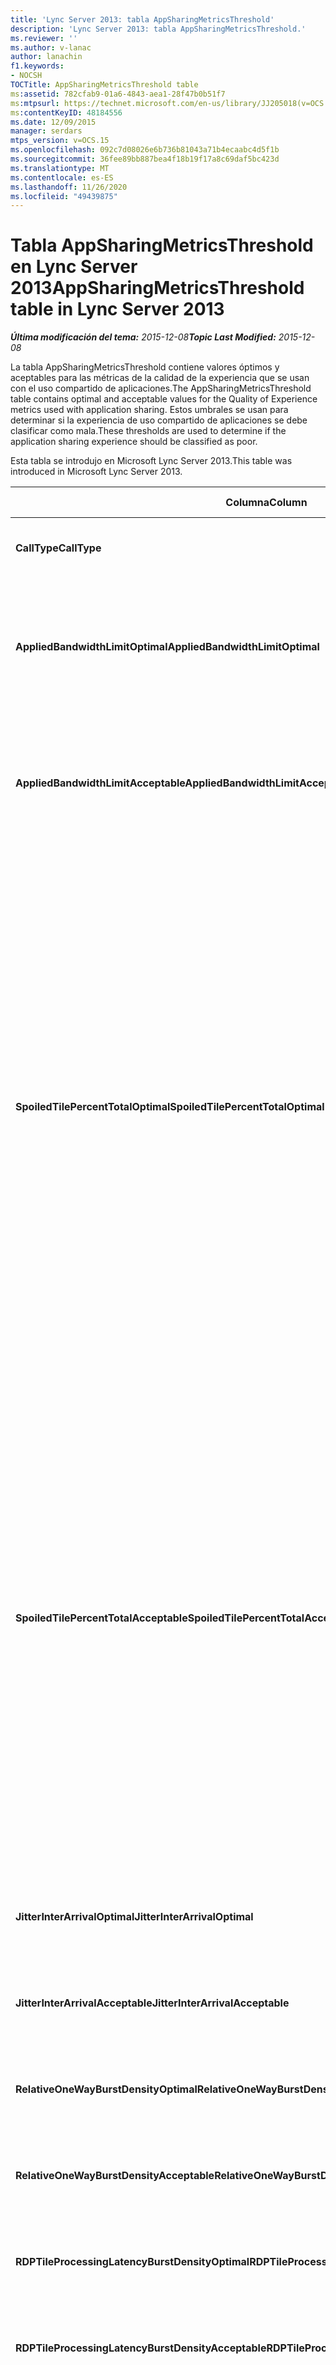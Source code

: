 ```yaml
---
title: 'Lync Server 2013: tabla AppSharingMetricsThreshold'
description: 'Lync Server 2013: tabla AppSharingMetricsThreshold.'
ms.reviewer: ''
ms.author: v-lanac
author: lanachin
f1.keywords:
- NOCSH
TOCTitle: AppSharingMetricsThreshold table
ms:assetid: 782cfab9-01a6-4843-aea1-28f47b0b51f7
ms:mtpsurl: https://technet.microsoft.com/en-us/library/JJ205018(v=OCS.15)
ms:contentKeyID: 48184556
ms.date: 12/09/2015
manager: serdars
mtps_version: v=OCS.15
ms.openlocfilehash: 092c7d08026e6b736b81043a71b4ecaabc4d5f1b
ms.sourcegitcommit: 36fee89bb887bea4f18b19f17a8c69daf5bc423d
ms.translationtype: MT
ms.contentlocale: es-ES
ms.lasthandoff: 11/26/2020
ms.locfileid: "49439875"
---
```

# <a name="appsharingmetricsthreshold-table-in-lync-server-2013"></a><span data-ttu-id="e040e-103">Tabla AppSharingMetricsThreshold en Lync Server 2013</span><span class="sxs-lookup"><span data-stu-id="e040e-103">AppSharingMetricsThreshold table in Lync Server 2013</span></span>

<div data-xmlns="http://www.w3.org/1999/xhtml">

<div class="topic" data-xmlns="http://www.w3.org/1999/xhtml" data-msxsl="urn:schemas-microsoft-com:xslt" data-cs="https://msdn.microsoft.com/">

<div data-asp="https://msdn2.microsoft.com/asp">



</div>

<div id="mainSection">

<div id="mainBody"><span data-ttu-id="e040e-104">

<span> </span></span><span class="sxs-lookup"><span data-stu-id="e040e-104">

<span> </span></span></span>

<span data-ttu-id="e040e-105">_**Última modificación del tema:** 2015-12-08_</span><span class="sxs-lookup"><span data-stu-id="e040e-105">_**Topic Last Modified:** 2015-12-08_</span></span>

<span data-ttu-id="e040e-106">La tabla AppSharingMetricsThreshold contiene valores óptimos y aceptables para las métricas de la calidad de la experiencia que se usan con el uso compartido de aplicaciones.</span><span class="sxs-lookup"><span data-stu-id="e040e-106">The AppSharingMetricsThreshold table contains optimal and acceptable values for the Quality of Experience metrics used with application sharing.</span></span> <span data-ttu-id="e040e-107">Estos umbrales se usan para determinar si la experiencia de uso compartido de aplicaciones se debe clasificar como mala.</span><span class="sxs-lookup"><span data-stu-id="e040e-107">These thresholds are used to determine if the application sharing experience should be classified as poor.</span></span>

<span data-ttu-id="e040e-108">Esta tabla se introdujo en Microsoft Lync Server 2013.</span><span class="sxs-lookup"><span data-stu-id="e040e-108">This table was introduced in Microsoft Lync Server 2013.</span></span>


<table>
<colgroup>
<col style="width: 25%" />
<col style="width: 25%" />
<col style="width: 25%" />
<col style="width: 25%" />
</colgroup>
<thead>
<tr class="header">
<th><span data-ttu-id="e040e-109"><strong>Columna</strong></span><span class="sxs-lookup"><span data-stu-id="e040e-109"><strong>Column</strong></span></span></th>
<th><span data-ttu-id="e040e-110"><strong>Tipo de datos</strong></span><span class="sxs-lookup"><span data-stu-id="e040e-110"><strong>Data Type</strong></span></span></th>
<th><span data-ttu-id="e040e-111"><strong>Clave o índice</strong></span><span class="sxs-lookup"><span data-stu-id="e040e-111"><strong>Key/Index</strong></span></span></th>
<th><span data-ttu-id="e040e-112"><strong>Detalles</strong></span><span class="sxs-lookup"><span data-stu-id="e040e-112"><strong>Details</strong></span></span></th>
</tr>
</thead>
<tbody>
<tr class="odd">
<td><p><span data-ttu-id="e040e-113"><strong>CallType</strong></span><span class="sxs-lookup"><span data-stu-id="e040e-113"><strong>CallType</strong></span></span></p></td>
<td><p><span data-ttu-id="e040e-114">int</span><span class="sxs-lookup"><span data-stu-id="e040e-114">int</span></span></p></td>
<td><p><span data-ttu-id="e040e-115">Primary</span><span class="sxs-lookup"><span data-stu-id="e040e-115">Primary</span></span></p></td>
<td><p><span data-ttu-id="e040e-116">Tipo de llamada que se realizó.</span><span class="sxs-lookup"><span data-stu-id="e040e-116">Type of call that was placed.</span></span></p></td>
</tr>
<tr class="even">
<td><p><span data-ttu-id="e040e-117"><strong>AppliedBandwidthLimitOptimal</strong></span><span class="sxs-lookup"><span data-stu-id="e040e-117"><strong>AppliedBandwidthLimitOptimal</strong></span></span></p></td>
<td><p><span data-ttu-id="e040e-118">int</span><span class="sxs-lookup"><span data-stu-id="e040e-118">int</span></span></p></td>
<td></td>
<td><p><span data-ttu-id="e040e-119">Límite de ancho de banda óptimo para compartir aplicaciones.</span><span class="sxs-lookup"><span data-stu-id="e040e-119">Optimal bandwidth limitation for application sharing.</span></span> <span data-ttu-id="e040e-120">El valor predeterminado es 1 millón.</span><span class="sxs-lookup"><span data-stu-id="e040e-120">The default value is 1000000.</span></span></p></td>
</tr>
<tr class="odd">
<td><p><span data-ttu-id="e040e-121"><strong>AppliedBandwidthLimitAcceptable</strong></span><span class="sxs-lookup"><span data-stu-id="e040e-121"><strong>AppliedBandwidthLimitAcceptable</strong></span></span></p></td>
<td><p><span data-ttu-id="e040e-122">int</span><span class="sxs-lookup"><span data-stu-id="e040e-122">int</span></span></p></td>
<td></td>
<td><p><span data-ttu-id="e040e-123">Limitación de ancho de banda aceptable para el uso compartido de aplicaciones.</span><span class="sxs-lookup"><span data-stu-id="e040e-123">Acceptable bandwidth limitation for application sharing.</span></span> <span data-ttu-id="e040e-124">El valor predeterminado es 500000.</span><span class="sxs-lookup"><span data-stu-id="e040e-124">The default value is 500000.</span></span></p></td>
</tr>
<tr class="even">
<td><p><span data-ttu-id="e040e-125"><strong>SpoiledTilePercentTotalOptimal</strong></span><span class="sxs-lookup"><span data-stu-id="e040e-125"><strong>SpoiledTilePercentTotalOptimal</strong></span></span></p></td>
<td><p><span data-ttu-id="e040e-126">decimal (4,5)</span><span class="sxs-lookup"><span data-stu-id="e040e-126">decimal(5,2)</span></span></p></td>
<td></td>
<td><p><span data-ttu-id="e040e-127">Tasa de porcentaje óptima para los mosaicos "estropeados" para clasificar la calidad de uso compartido de una aplicación.</span><span class="sxs-lookup"><span data-stu-id="e040e-127">Optimal percentage rate for “spoiled” tiles for classifying an Application Sharing quality.</span></span> <span data-ttu-id="e040e-128">Este valor es el porcentaje del contenido del que el que comparte no ha podido comunicarse con el visor.</span><span class="sxs-lookup"><span data-stu-id="e040e-128">This value is the percentage of the content from the sharer that did not reach the viewer.</span></span> <span data-ttu-id="e040e-129">El contenido puede ser descartado (o estropeado) cuando el compartidor descarta los mosaicos del origen de los gráficos o los mosaicos de ASMCU descarta los mosaicos del compartidor, respectivamente.</span><span class="sxs-lookup"><span data-stu-id="e040e-129">Content may be discarded (or spoiled) when the sharer discards tiles from the graphics source or the ASMCU tiles discards tiles from Sharer respectively.</span></span> <span data-ttu-id="e040e-130">El valor predeterminado es 11 por ciento.</span><span class="sxs-lookup"><span data-stu-id="e040e-130">The default value is 11 percent.</span></span></p></td>
</tr>
<tr class="odd">
<td><p><span data-ttu-id="e040e-131"><strong>SpoiledTilePercentTotalAcceptable</strong></span><span class="sxs-lookup"><span data-stu-id="e040e-131"><strong>SpoiledTilePercentTotalAcceptable</strong></span></span></p></td>
<td><p><span data-ttu-id="e040e-132">decimal (4,5)</span><span class="sxs-lookup"><span data-stu-id="e040e-132">decimal(5,2)</span></span></p></td>
<td></td>
<td><p><span data-ttu-id="e040e-133">tasa porcentual de cceptable para los cuadros "estropeados" para clasificar la calidad de uso compartido de una aplicación.</span><span class="sxs-lookup"><span data-stu-id="e040e-133">cceptable percentage rate for “spoiled” tiles for classifying an Application Sharing quality.</span></span> <span data-ttu-id="e040e-134">Este valor es el porcentaje del contenido del que el que comparte no ha podido comunicarse con el visor.</span><span class="sxs-lookup"><span data-stu-id="e040e-134">This value is the percentage of the content from the sharer that did not reach the viewer.</span></span> <span data-ttu-id="e040e-135">El contenido puede ser descartado (o estropeado) cuando el compartidor descarta los mosaicos del origen de los gráficos o los mosaicos de ASMCU descarta los mosaicos del compartidor, respectivamente.</span><span class="sxs-lookup"><span data-stu-id="e040e-135">Content may be discarded (or spoiled) when the sharer discards tiles from the graphics source or the ASMCU tiles discards tiles from Sharer respectively.</span></span> <span data-ttu-id="e040e-136">El valor predeterminado es 36 por ciento.</span><span class="sxs-lookup"><span data-stu-id="e040e-136">The default value is 36 percent.</span></span></p></td>
</tr>
<tr class="even">
<td><p><span data-ttu-id="e040e-137"><strong>JitterInterArrivalOptimal</strong></span><span class="sxs-lookup"><span data-stu-id="e040e-137"><strong>JitterInterArrivalOptimal</strong></span></span></p></td>
<td><p><span data-ttu-id="e040e-138">int</span><span class="sxs-lookup"><span data-stu-id="e040e-138">int</span></span></p></td>
<td></td>
<td><p><span data-ttu-id="e040e-139">Esta columna no se usa en Microsoft Lync Server 2013.</span><span class="sxs-lookup"><span data-stu-id="e040e-139">This column is not used in Microsoft Lync Server 2013.</span></span></p></td>
</tr>
<tr class="odd">
<td><p><span data-ttu-id="e040e-140"><strong>JitterInterArrivalAcceptable</strong></span><span class="sxs-lookup"><span data-stu-id="e040e-140"><strong>JitterInterArrivalAcceptable</strong></span></span></p></td>
<td><p><span data-ttu-id="e040e-141">int</span><span class="sxs-lookup"><span data-stu-id="e040e-141">int</span></span></p></td>
<td></td>
<td><p><span data-ttu-id="e040e-142">Esta columna no se usa en Microsoft Lync Server 2013.</span><span class="sxs-lookup"><span data-stu-id="e040e-142">This column is not used in Microsoft Lync Server 2013.</span></span></p></td>
</tr>
<tr class="even">
<td><p><span data-ttu-id="e040e-143"><strong>RelativeOneWayBurstDensityOptimal</strong></span><span class="sxs-lookup"><span data-stu-id="e040e-143"><strong>RelativeOneWayBurstDensityOptimal</strong></span></span></p></td>
<td><p><span data-ttu-id="e040e-144">float</span><span class="sxs-lookup"><span data-stu-id="e040e-144">float</span></span></p></td>
<td></td>
<td><p><span data-ttu-id="e040e-145">Esta columna no se usa en Microsoft Lync Server 2013.</span><span class="sxs-lookup"><span data-stu-id="e040e-145">This column is not used in Microsoft Lync Server 2013.</span></span></p></td>
</tr>
<tr class="odd">
<td><p><span data-ttu-id="e040e-146"><strong>RelativeOneWayBurstDensityAcceptable</strong></span><span class="sxs-lookup"><span data-stu-id="e040e-146"><strong>RelativeOneWayBurstDensityAcceptable</strong></span></span></p></td>
<td><p><span data-ttu-id="e040e-147">float</span><span class="sxs-lookup"><span data-stu-id="e040e-147">float</span></span></p></td>
<td></td>
<td><p><span data-ttu-id="e040e-148">Esta columna no se usa en Microsoft Lync Server 2013.</span><span class="sxs-lookup"><span data-stu-id="e040e-148">This column is not used in Microsoft Lync Server 2013.</span></span></p></td>
</tr>
<tr class="even">
<td><p><span data-ttu-id="e040e-149"><strong>RDPTileProcessingLatencyBurstDensityOptimal</strong></span><span class="sxs-lookup"><span data-stu-id="e040e-149"><strong>RDPTileProcessingLatencyBurstDensityOptimal</strong></span></span></p></td>
<td><p><span data-ttu-id="e040e-150">float</span><span class="sxs-lookup"><span data-stu-id="e040e-150">float</span></span></p></td>
<td></td>
<td><p><span data-ttu-id="e040e-151">Esta columna no se usa en Microsoft Lync Server 2013.</span><span class="sxs-lookup"><span data-stu-id="e040e-151">This column is not used in Microsoft Lync Server 2013.</span></span></p></td>
</tr>
<tr class="odd">
<td><p><span data-ttu-id="e040e-152"><strong>RDPTileProcessingLatencyBurstDensityAcceptable</strong></span><span class="sxs-lookup"><span data-stu-id="e040e-152"><strong>RDPTileProcessingLatencyBurstDensityAcceptable</strong></span></span></p></td>
<td><p><span data-ttu-id="e040e-153">float</span><span class="sxs-lookup"><span data-stu-id="e040e-153">float</span></span></p></td>
<td></td>
<td><p><span data-ttu-id="e040e-154">Esta columna no se usa en Microsoft Lync Server 2013.</span><span class="sxs-lookup"><span data-stu-id="e040e-154">This column is not used in Microsoft Lync Server 2013.</span></span></p></td>
</tr>
<tr class="even">
<td><p><span data-ttu-id="e040e-155"><strong>RelativeOneWayAverageOptimal</strong></span><span class="sxs-lookup"><span data-stu-id="e040e-155"><strong>RelativeOneWayAverageOptimal</strong></span></span></p></td>
<td><p><span data-ttu-id="e040e-156">float</span><span class="sxs-lookup"><span data-stu-id="e040e-156">float</span></span></p></td>
<td></td>
<td><p><span data-ttu-id="e040e-157">Valor óptimo para el retraso relativo relativo entre los dos extremos multimedia implicados en el uso compartido de la aplicación.</span><span class="sxs-lookup"><span data-stu-id="e040e-157">Optimal value for the relative one-way delay between the two media endpoints involved in the application sharing.</span></span> <span data-ttu-id="e040e-158">Es una medición de la latencia de un solo salto.</span><span class="sxs-lookup"><span data-stu-id="e040e-158">This is a single-hop latency measure.</span></span> <span data-ttu-id="e040e-159">El valor predeterminado es 1,0 segundos.</span><span class="sxs-lookup"><span data-stu-id="e040e-159">The default value is 1.0 seconds.</span></span></p>
<p><span data-ttu-id="e040e-160">La columna se introdujo en Microsoft Lync Server 2013.</span><span class="sxs-lookup"><span data-stu-id="e040e-160">The column was introduced in Microsoft Lync Server 2013.</span></span></p></td>
</tr>
<tr class="odd">
<td><p><span data-ttu-id="e040e-161"><strong>RelativeOneWayAverageAcceptable</strong></span><span class="sxs-lookup"><span data-stu-id="e040e-161"><strong>RelativeOneWayAverageAcceptable</strong></span></span></p></td>
<td><p><span data-ttu-id="e040e-162">float</span><span class="sxs-lookup"><span data-stu-id="e040e-162">float</span></span></p></td>
<td></td>
<td><p><span data-ttu-id="e040e-163">Valor óptimo para el retraso relativo relativo entre los dos extremos multimedia implicados en el uso compartido de la aplicación.</span><span class="sxs-lookup"><span data-stu-id="e040e-163">Optimal value for the relative one-way delay between the two media endpoints involved in the application sharing.</span></span> <span data-ttu-id="e040e-164">Es una medición de la latencia de un solo salto.</span><span class="sxs-lookup"><span data-stu-id="e040e-164">This is a single-hop latency measure.</span></span> <span data-ttu-id="e040e-165">El valor predeterminado es 1,75 segundos.</span><span class="sxs-lookup"><span data-stu-id="e040e-165">The default value is 1.75 seconds.</span></span></p>
<p><span data-ttu-id="e040e-166">La columna se introdujo en Microsoft Lync Server 2013.</span><span class="sxs-lookup"><span data-stu-id="e040e-166">The column was introduced in Microsoft Lync Server 2013.</span></span></p></td>
</tr>
<tr class="even">
<td><p><span data-ttu-id="e040e-167"><strong>RDPTileProcessingLatencyAverageOptimal</strong></span><span class="sxs-lookup"><span data-stu-id="e040e-167"><strong>RDPTileProcessingLatencyAverageOptimal</strong></span></span></p></td>
<td><p><span data-ttu-id="e040e-168">float</span><span class="sxs-lookup"><span data-stu-id="e040e-168">float</span></span></p></td>
<td></td>
<td><p><span data-ttu-id="e040e-169">Valor óptimo de la latencia media de procesamiento de mosaicos RDP en el servidor de conferencia como durante la duración de la sesión de visualización.</span><span class="sxs-lookup"><span data-stu-id="e040e-169">Optimal value of the average RDP tile processing latency in the AS Conferencing Server over the duration of the viewing session.</span></span> <span data-ttu-id="e040e-170">Latencia es la diferencia horaria entre cuando el fotograma inicial está codificado en el servidor (compartidor o MCU, según el escenario) y se descodifica el mismo fotograma de inicio en el visor.</span><span class="sxs-lookup"><span data-stu-id="e040e-170">Latency is the time difference between when the Start Frame is encoded on the server (sharer or MCU depending on the scenario) and the same Start Frame is decoded on the viewer.</span></span></p>
<p><span data-ttu-id="e040e-171">Una media alta refleja un retraso mayor en la experiencia de visualización.</span><span class="sxs-lookup"><span data-stu-id="e040e-171">A high average reflects a longer delay in the viewing experience.</span></span> <span data-ttu-id="e040e-172">Un servidor de conferencias sobrecargado podría experimentar una media mayor de retrasos.</span><span class="sxs-lookup"><span data-stu-id="e040e-172">An overloaded conferencing server may experience higher average delays.</span></span> <span data-ttu-id="e040e-173">El valor predeterminado es 200ms.</span><span class="sxs-lookup"><span data-stu-id="e040e-173">The default value is 200ms.</span></span></p>
<p><span data-ttu-id="e040e-174">La columna se introdujo en Microsoft Lync Server 2013.</span><span class="sxs-lookup"><span data-stu-id="e040e-174">The column was introduced in Microsoft Lync Server 2013.</span></span></p></td>
</tr>
<tr class="odd">
<td><p><span data-ttu-id="e040e-175"><strong>RDPTileProcessingLatencyAverageAcceptable</strong></span><span class="sxs-lookup"><span data-stu-id="e040e-175"><strong>RDPTileProcessingLatencyAverageAcceptable</strong></span></span></p></td>
<td><p><span data-ttu-id="e040e-176">float</span><span class="sxs-lookup"><span data-stu-id="e040e-176">float</span></span></p></td>
<td></td>
<td><p><span data-ttu-id="e040e-177">Valor aceptable de la latencia media de procesamiento de mosaicos RDP en el servidor de conferencia como durante la duración de la sesión de visualización.</span><span class="sxs-lookup"><span data-stu-id="e040e-177">Acceptable value of the average RDP tile processing latency in the AS Conferencing Server over the duration of the viewing session.</span></span> <span data-ttu-id="e040e-178">Latencia es la diferencia horaria entre cuando el fotograma inicial está codificado en el servidor (compartidor o MCU, según el escenario) y se descodifica el mismo fotograma de inicio en el visor.</span><span class="sxs-lookup"><span data-stu-id="e040e-178">Latency is the time difference between when the Start Frame is encoded on the server (sharer or MCU depending on the scenario) and the same Start Frame is decoded on the viewer.</span></span></p>
<p><span data-ttu-id="e040e-179">Una media alta refleja un retraso mayor en la experiencia de visualización.</span><span class="sxs-lookup"><span data-stu-id="e040e-179">A high average reflects a longer delay in the viewing experience.</span></span> <span data-ttu-id="e040e-180">Un servidor de conferencias sobrecargado podría experimentar una media mayor de retrasos.</span><span class="sxs-lookup"><span data-stu-id="e040e-180">An overloaded conferencing server may experience higher average delays.</span></span> <span data-ttu-id="e040e-181">El valor predeterminado es 200ms.</span><span class="sxs-lookup"><span data-stu-id="e040e-181">The default value is 200ms.</span></span></p>
<p><span data-ttu-id="e040e-182">La columna se introdujo en Microsoft Lync Server 2013.</span><span class="sxs-lookup"><span data-stu-id="e040e-182">The column was introduced in Microsoft Lync Server 2013.</span></span></p></td>
</tr>
</tbody>
</table><span data-ttu-id="e040e-183">


</div>

<span> </span>

</div>

</div>

</span><span class="sxs-lookup"><span data-stu-id="e040e-183">


</div>

<span> </span>

</div>

</div>

</span></span></div>

